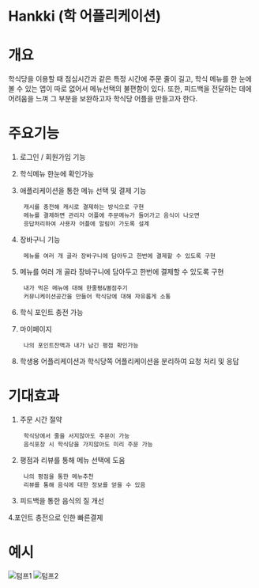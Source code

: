 # Hankki (학 어플리케이션)

# 개요
학식당을 이용할 때 점심시간과 같은 특정 시간에 주문 줄이 길고, 학식 메뉴를 한 눈에 볼 수 있는 앱이 따로 없어서 메뉴선택의 불편함이 있다. 또한, 피드백을 전달하는 데에 어려움을 느껴 그 부분을 보완하고자 학식당 어플을 만들고자 한다.

# 주요기능

1. 로그인 / 회원가입 기능


2. 학식메뉴 한눈에 확인가능
        

3. 애플리케이션을 통한 메뉴 선택 및 결제 기능
        
        캐시를 충전해 캐시로 결제하는 방식으로 구현
        메뉴를 결제하면 관리자 어플에 주문메뉴가 들어가고 음식이 나오면 
        응답처리하여 사용자 어플에 알림이 가도록 설계


4. 장바구니 기능

        메뉴를 여러 개 골라 장바구니에 담아두고 한번에 결제할 수 있도록 구현


5. 메뉴를 여러 개 골라 장바구니에 담아두고 한번에 결제할 수 있도록 구현
 
        내가 먹은 메뉴에 대해 한줄평&별점주기 
        커뮤니케이션공간을 만들어 학식당에 대해 자유롭게 소통


6. 학식 포인트 충전 가능

7. 마이페이지

        나의 포인트잔액과 내가 남긴 평점 확인가능
        

8. 학생용 어플리케이션과 학식당쪽 어플리케이션을 분리하여 요청 처리 및 응답 

# 기대효과

1. 주문 시간 절약

        학식당에서 줄을 서지않아도 주문이 가능
        음식포장 시 학식당을 가지않아도 미리 주문 가능

2. 평점과 리뷰를 통해 메뉴 선택에 도움

        나의 평점을 통한 메뉴추천
        리뷰를 통해 음식에 대한 정보를 얻을 수 있음

3. 피드백을 통한 음식의 질 개선

4.포인트 충전으로 인한 빠른결제 
        


# 예시

![텀프1](https://user-images.githubusercontent.com/56016350/66817799-3e7c7000-ef77-11e9-9003-9b2b4c443a4a.png)
![텀프2](https://user-images.githubusercontent.com/56016350/66817803-3f150680-ef77-11e9-9bfd-e68045603d07.png)

